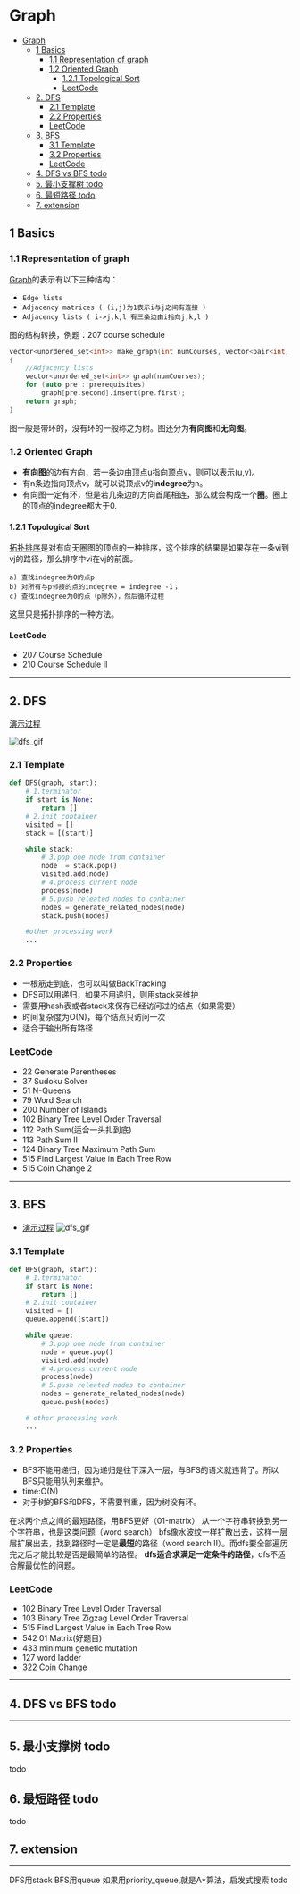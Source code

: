 # Graph

- [Graph](#graph)
    - [1 Basics](#1-basics)
        - [1.1 Representation of graph](#11-representation-of-graph)
        - [1.2 Oriented Graph](#12-oriented-graph)
            - [1.2.1 Topological Sort](#121-topological-sort)
            - [LeetCode](#leetcode)
    - [2. DFS](#2-dfs)
        - [2.1 Template](#21-template)
        - [2.2 Properties](#22-properties)
        - [LeetCode](#leetcode)
    - [3. BFS](#3-bfs)
        - [3.1 Template](#31-template)
        - [3.2 Properties](#32-properties)
        - [LeetCode](#leetcode)
    - [4. DFS vs BFS todo](#4-dfs-vs-bfs-todo)
    - [5. 最小支撑树 todo](#5-%E6%9C%80%E5%B0%8F%E6%94%AF%E6%92%91%E6%A0%91-todo)
    - [6. 最短路径 todo](#6-%E6%9C%80%E7%9F%AD%E8%B7%AF%E5%BE%84-todo)
    - [7. extension](#7-extension)

## 1 Basics

### 1.1 Representation of graph

[Graph](https://www.khanacademy.org/computing/computer-science/algorithms/graph-representation/a/representing-graphs)的表示有以下三种结构：

-   `Edge lists`
-   `Adjacency matrices ( (i,j)为1表示i与j之间有连接 )`  
-   `Adjacency lists ( i->j,k,l 有三条边由i指向j,k,l )`  

图的结构转换，例题：207 course schedule

```cpp
vector<unordered_set<int>> make_graph(int numCourses, vector<pair<int, int>> &prerequisites)
{
    //Adjacency lists
    vector<unordered_set<int>> graph(numCourses);
    for (auto pre : prerequisites)
        graph[pre.second].insert(pre.first);
    return graph;
}
```

图一般是带环的，没有环的一般称之为树。图还分为**有向图**和**无向图**。

### 1.2 Oriented Graph

-   **有向图**的边有方向，若一条边由顶点u指向顶点v，则可以表示(u,v)。
-   有n条边指向顶点v，就可以说顶点v的**indegree**为n。
-   有向图一定有环，但是若几条边的方向首尾相连，那么就会构成一个**圈**。圈上的顶点的indegree都大于0.

#### 1.2.1 Topological Sort

[拓扑排序](http://blog.csdn.net/changyuanchn/article/details/17067349)是对有向无圈图的顶点的一种排序，这个排序的结果是如果存在一条vi到vj的路径，那么排序中vi在vj的前面。

    a) 查找indegree为0的点p
    b) 对所有与p邻接的点的indegree = indegree -1；
    c) 查找indegree为0的点（p除外），然后循环过程

这里只是拓扑排序的一种方法。

#### LeetCode

-   207 Course Schedule
-   210 Course Schedule II  

* * *

## 2. DFS

[演示过程](http://www.cs.usfca.edu/~galles/visualization/DFS.html)  

<!-- ![dfs](./img/Graph/dfs.png) -->

![dfs_gif](./img/Graph/dfs.gif)  

### 2.1 Template

```python
def DFS(graph, start):
    # 1.terminator
    if start is None:
        return []
    # 2.init container
    visited = []
    stack = [(start)]

    while stack:
        # 3.pop one node from container
        node  = stack.pop()
        visited.add(node)
        # 4.process current node
        process(node)
        # 5.push releated nodes to container
        nodes = generate_related_nodes(node)
        stack.push(nodes)

    #other processing work
    ...
```

### 2.2 Properties

-   一根筋走到底，也可以叫做BackTracking
-   DFS可以用递归，如果不用递归，则用stack来维护
-   需要用hash表或者stack来保存已经访问过的结点（如果需要）
-   时间复杂度为O(N)，每个结点只访问一次
-   适合于输出所有路径

### LeetCode

-   22 Generate Parentheses
-   37 Sudoku Solver
-   51 N-Queens
-   79 Word Search
-   200 Number of Islands
-   102 Binary Tree Level Order Traversal
-   112 Path Sum(适合一头扎到底)
-   113 Path Sum II
-   124 Binary Tree Maximum Path Sum
-   515 Find Largest Value in Each Tree Row
-   515 Coin Change 2

* * *

## 3. BFS

-   [演示过程](http://www.cs.usfca.edu/~galles/visualization/BFS.html)    
    <!-- ![dfs](./img/Graph/bfs.png) -->  
    ![dfs_gif](./img/Graph/bfs.gif)  

### 3.1 Template

```python
def BFS(graph, start):
    # 1.terminator
    if start is None:
        return []
    # 2.init container
    visited = []
    queue.append([start])

    while queue:
        # 3.pop one node from container
        node = queue.pop()
        visited.add(node)
        # 4.process current node
        process(node)
        # 5.push releated nodes to container
        nodes = generate_related_nodes(node)
        queue.push(nodes)

    # other processing work
    ...
```

### 3.2 Properties

-   BFS不能用递归，因为递归是往下深入一层，与BFS的语义就违背了。所以BFS只能用队列来维护。
-   time:O(N)
-   对于树的BFS和DFS，不需要判重，因为树没有环。

在求两个点之间的最短路径，用BFS更好（01-matrix）
从一个字符串转换到另一个字符串，也是这类问题（word search）
bfs像水波纹一样扩散出去，这样一层层扩展出去，找到路径时一定是**最短**的路径（word search II）。而dfs要全部遍历完之后才能比较是否是最简单的路径。
**dfs适合求满足一定条件的路径**，dfs不适合解最优性的问题。

<!-- -   22 Generate Parentheses -->

### LeetCode

-   102 Binary Tree Level Order Traversal
-   103 Binary Tree Zigzag Level Order Traversal  
-   515 Find Largest Value in Each Tree Row
-   542 01 Matrix(好题目)
-   433 minimum genetic mutation
-   127 word ladder
-   322 Coin Change  

* * *

## 4. DFS vs BFS todo

* * *

## 5. 最小支撑树 todo

todo

## 6. 最短路径 todo

todo

## 7. extension

* * *

DFS用stack
BFS用queue
如果用priority_queue,就是A\*算法，启发式搜索 todo
